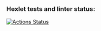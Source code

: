 ### Hexlet tests and linter status:
[![Actions Status](https://github.com/adslane/sql-for-developers-project-136/actions/workflows/hexlet-check.yml/badge.svg)](https://github.com/adslane/sql-for-developers-project-136/actions)